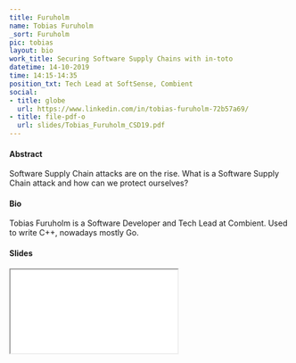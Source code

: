 ```yaml
---
title: Furuholm
name: Tobias Furuholm
_sort: Furuholm
pic: tobias
layout: bio
work_title: Securing Software Supply Chains with in-toto
datetime: 14-10-2019
time: 14:15-14:35
position_txt: Tech Lead at SoftSense, Combient
social:
- title: globe
  url: https://www.linkedin.com/in/tobias-furuholm-72b57a69/
- title: file-pdf-o
  url: slides/Tobias_Furuholm_CSD19.pdf
---
```


#### Abstract
Software Supply Chain attacks are on the rise. What is a Software Supply Chain attack and how can we protect ourselves?

#### Bio
Tobias Furuholm is a Software Developer and Tech Lead at Combient. Used to write C++, nowadays mostly Go.

#### Slides
<iframe class="slides" src="pdf/web/viewer.html?file=/slides/Tobias_Furuholm_CSD19.pdf"></iframe>


